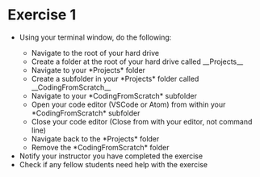 # Exercise 1
<ul>
    <li>Using your terminal window, do the following:</li>
    <ul>
        <li>Navigate to the root of your hard drive</li>
        <li>Create a folder at the root of your hard drive called __Projects__</li>
        <li>Navigate to your *Projects* folder</li>
        <li>Create a subfolder in your *Projects* folder called __CodingFromScratch__</li>
        <li>Navigate to your *CodingFromScratch* subfolder</li>
        <li>Open your code editor (VSCode or Atom) from within your *CodingFromScratch* subfolder</li>
        <li>Close your code editor (Close from with your editor, not command line)</li>
        <li>Navigate back to the *Projects* folder</li>
        <li>Remove the *CodingFromScratch* folder</li>
    </ul>
    <li>Notify your instructor you have completed the exercise</li>
    <li>Check if any fellow students need help with the exercise</li>
</ul>